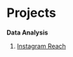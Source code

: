 # Projects
**Data Analysis**
<br>
1. [Instagram Reach](/Projects/Data-Analyst/Reach-Analysis-Instagram/page.md)

